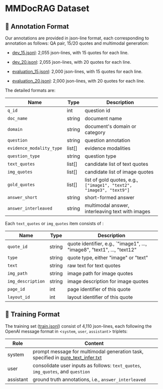 # MMDocRAG Dataset




## :high_brightness: ​Annotation Format

Our annotations are provided in json-line format, each corresponding to annotation as follows: QA pair, 15/20 quotes and multimodal generation:

- [dev_15.jsonl](https://github.com/MMDocRAG/MMDocRAG/blob/main/dataset/dev_15.jsonl): 2,055 json-lines, with 15 quotes for each line.

- [dev_20.jsonl](https://github.com/MMDocRAG/MMDocRAG/blob/main/dataset/dev_20.jsonl): 2,055 json-lines, with 20 quotes for each line.

- [evaluation_15.jsonl](https://github.com/MMDocRAG/MMDocRAG/blob/main/dataset/evaluation_15.jsonl): 2,000 json-lines, with 15 quotes for each line.

- [evaluation_20.jsonl](https://github.com/MMDocRAG/MMDocRAG/blob/main/dataset/evaluation_20.jsonl): 2,000 json-lines, with 20 quotes for each line.

The detailed formats are:

| Name                     | Type   | Description                                                  |
| ------------------------ | ------ | ------------------------------------------------------------ |
| `q_id`                   | int    | question id                                                  |
| `doc_name`               | string | document name                                                |
| `domain`                 | string | document's domain or category                                |
| `question`               | string | question annotation                                          |
| `evidence_modality_type` | list[] | evidence modalities                                          |
| `question_type`          | string | question type                                                |
| `text_quotes`            | list[] | candidate list of text quotes                                |
| `img_quotes`             | list[] | candidate list of image quotes                               |
| `gold_quotes`            | list[] | list of gold quotes, e.g., `["image1", "text2", "image3", "text9"]` |
| `answer_short`           | string | short-formed answer                                          |
| `answer_interleaved`     | string | multimodal answer, interleaving text with images             |

Each `text_quotes` or  `img_quotes` item consists of :

| Name              | Type   | Description                                                  |
| ----------------- | ------ | ------------------------------------------------------------ |
| `quote_id`        | string | quote identifier, e.g., `"image1", ..., "image8", "text1", ..., "text12" |
| `type`            | string | quote type, either "image" or "text"                         |
| `text`            | string | raw text for text quotes                                     |
| `img_path`        | string | image path for image quotes                                  |
| `img_description` | string | image description for image quotes                           |
| `page_id`         | int    | page identifier of this quote                                |
| `layout_id`       | int    | layout identifier of this quote                              |



## :high_brightness: ​Training Format

The training set ([train.jsonl](https://github.com/MMDocRAG/MMDocRAG/blob/main/dataset/train.jsonl)) consist of 4,110 json-lines, each following the OpenAI message format in <`system`, `user`, `assistant`> triplets:

| Role      | Content                                                      |
| --------- | ------------------------------------------------------------ |
| system    | prompt message for multimodal generation task, specified in [pure_text_infer.txt](https://github.com/MMDocRAG/MMDocRAG/blob/main/prompt_bank/pure_text_infer.txt) |
| user      | consolidate user inputs as follows: `text_quotes`, `img_quotes`, and `question` |
| assistant | ground truth annotations, i.e., `answer_interleaved`         |
